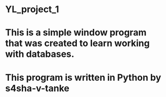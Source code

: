 # YL_project_1
# This is a simple window program that was created to learn working with databases.
# This program is written in Python by s4sha-v-tanke
